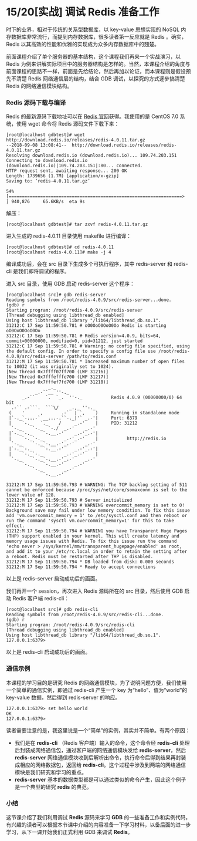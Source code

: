 # 15/20[实战] 调试 Redis 准备工作

时下的业界，相对于传统的关系型数据库，以 key-value 思想实现的 NoSQL 内存数据库非常流行，而提到内存数据库，很多读者第一反应就是 Redis 。确实，Redis 以其高效的性能和优雅的实现成为众多内存数据库中的翘楚。

前面课程介绍了单个服务器的基本结构，这个课程我们再来一个实战演习，以 Redis 为例来讲解实际项目中的服务器结构是怎样的。当然，本课程介绍的角度与前面课程的思路不一样，前面是先给结论，然后再加以论证，而本课程则是假设预先不清楚 Redis 网络通信层的结构，结合 GDB 调试，以探究的方式逐步搞清楚 Redis 的网络通信模块结构。

### Redis 源码下载与编译

Redis 的最新源码下载地址可以在 [Redis 官网](https://redis.io/)获得。我使用的是 CentOS 7.0 系统，使用 wget 命令将 Redis 源码文件下载下来：

```
[root@localhost gdbtest]# wget http://download.redis.io/releases/redis-4.0.11.tar.gz
--2018-09-08 13:08:41--  http://download.redis.io/releases/redis-4.0.11.tar.gz
Resolving download.redis.io (download.redis.io)... 109.74.203.151
Connecting to download.redis.io (download.redis.io)|109.74.203.151|:80... connected.
HTTP request sent, awaiting response... 200 OK
Length: 1739656 (1.7M) [application/x-gzip]
Saving to: ‘redis-4.0.11.tar.gz’

54% [==================================================================>                                                         ] 940,876     65.6KB/s  eta 9s
```

解压：

```
[root@localhost gdbtest]# tar zxvf redis-4.0.11.tar.gz 
```

进入生成的 redis-4.0.11 目录使用 makefile 进行编译：

```
[root@localhost gdbtest]# cd redis-4.0.11
[root@localhost redis-4.0.11]# make -j 4
```

编译成功后，会在 src 目录下生成多个可执行程序，其中 redis-server 和 redis-cli 是我们即将调试的程序。

进入 src 目录，使用 GDB 启动 redis-server 这个程序：

```
[root@localhost src]# gdb redis-server 
Reading symbols from /root/redis-4.0.9/src/redis-server...done.
(gdb) r
Starting program: /root/redis-4.0.9/src/redis-server 
[Thread debugging using libthread_db enabled]
Using host libthread_db library "/lib64/libthread_db.so.1".
31212:C 17 Sep 11:59:50.781 # oO0OoO0OoO0Oo Redis is starting oO0OoO0OoO0Oo
31212:C 17 Sep 11:59:50.781 # Redis version=4.0.9, bits=64, commit=00000000, modified=0, pid=31212, just started
31212:C 17 Sep 11:59:50.781 # Warning: no config file specified, using the default config. In order to specify a config file use /root/redis-4.0.9/src/redis-server /path/to/redis.conf
31212:M 17 Sep 11:59:50.781 * Increased maximum number of open files to 10032 (it was originally set to 1024).
[New Thread 0x7ffff07ff700 (LWP 31216)]
[New Thread 0x7fffefffe700 (LWP 31217)]
[New Thread 0x7fffef7fd700 (LWP 31218)]
                _._                                                  
           _.-``__ ''-._                                             
      _.-``    `.  `_.  ''-._           Redis 4.0.9 (00000000/0) 64 bit
  .-`` .-```.  ```\/    _.,_ ''-._                                   
 (    '      ,       .-`  | `,    )     Running in standalone mode
 |`-._`-...-` __...-.``-._|'` _.-'|     Port: 6379
 |    `-._   `._    /     _.-'    |     PID: 31212
  `-._    `-._  `-./  _.-'    _.-'                                   
 |`-._`-._    `-.__.-'    _.-'_.-'|                                  
 |    `-._`-._        _.-'_.-'    |           http://redis.io        
  `-._    `-._`-.__.-'_.-'    _.-'                                   
 |`-._`-._    `-.__.-'    _.-'_.-'|                                  
 |    `-._`-._        _.-'_.-'    |                                  
  `-._    `-._`-.__.-'_.-'    _.-'                                   
      `-._    `-.__.-'    _.-'                                       
          `-._        _.-'                                           
              `-.__.-'                                               

31212:M 17 Sep 11:59:50.793 # WARNING: The TCP backlog setting of 511 cannot be enforced because /proc/sys/net/core/somaxconn is set to the lower value of 128.
31212:M 17 Sep 11:59:50.793 # Server initialized
31212:M 17 Sep 11:59:50.793 # WARNING overcommit_memory is set to 0! Background save may fail under low memory condition. To fix this issue add 'vm.overcommit_memory = 1' to /etc/sysctl.conf and then reboot or run the command 'sysctl vm.overcommit_memory=1' for this to take effect.
31212:M 17 Sep 11:59:50.794 # WARNING you have Transparent Huge Pages (THP) support enabled in your kernel. This will create latency and memory usage issues with Redis. To fix this issue run the command 'echo never > /sys/kernel/mm/transparent_hugepage/enabled' as root, and add it to your /etc/rc.local in order to retain the setting after a reboot. Redis must be restarted after THP is disabled.
31212:M 17 Sep 11:59:50.794 * DB loaded from disk: 0.000 seconds
31212:M 17 Sep 11:59:50.794 * Ready to accept connections
```

以上是 redis-server 启动成功后的画面。

我们再开一个 session，再次进入 Redis 源码所在的 src 目录，然后使用 GDB 启动 Redis 客户端 redis-cli：

```
[root@localhost src]# gdb redis-cli
Reading symbols from /root/redis-4.0.9/src/redis-cli...done.
(gdb) r
Starting program: /root/redis-4.0.9/src/redis-cli 
[Thread debugging using libthread_db enabled]
Using host libthread_db library "/lib64/libthread_db.so.1".
127.0.0.1:6379> 
```

以上是 redis-cli 启动成功后的画面。

### 通信示例

本课程的学习目的是研究 Redis 的网络通信模块，为了说明问题方便，我们使用一个简单的通信实例，即通过 redis-cli 产生一个 key 为“hello”、值为“world”的 key-value 数据，然后得到 redis-server 的响应。

```
127.0.0.1:6379> set hello world
OK
127.0.0.1:6379> 
```

读者需要注意的是，我这里说是一个“简单”的实例，其实并不简单。有两个原因：

- 我们是在 **redis-cli** （Redis 客户端）输入的命令，这个命令经 **redis-cli** 处理后封装成网络通信包，通过客户端的网络通信模块发给 **redis-server**，然后 **redis-server** 网络通信模块收到后解析出命令，执行命令后得到结果再封装成相应的网络数据包，返回给 **redis-cli**。这个过程中涉及到两端的网络通信模块是我们研究和学习的重点。
- **redis-server** 基本的数据类型都是可以通过类似的命令产生，因此这个例子是一个典型的研究 **redis** 的典范。

### 小结

这节课介绍了我们利用调试 **Redis** 源码来学习 **GDB** 的一些准备工作和实例代码，有兴趣的读者可以根据本节课中介绍的内容准备一下学习材料，以备后面的进一步学习，从下一课开始我们正式利用 GDB 来调试 **Redis**。